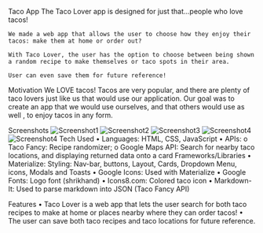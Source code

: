 Taco App
    The Taco Lover app is designed for just that...people who love tacos! 

    We made a web app that allows the user to choose how they enjoy their tacos: make them at home or order out? 

    With Taco Lover, the user has the option to choose between being shown a random recipe to make themselves or taco spots in their area.

    User can even save them for future reference! 	

Motivation
    We LOVE tacos! Tacos are very popular, and there are plenty of taco lovers just like us that would use our application. Our goal was to create an app that we would use ourselves, and that others would use as well	, to enjoy tacos in any form.

Screenshots
	      ![Screenshot1](./assets/images/home-page.png)
          ![Screenshot2](./assets/images/make-page.png)
          ![Screenshot3](./assets/images/order-page.png)
          ![Screenshot4](./assets/images/saved-locations.png)
          ![Screenshot4](./assets/images/saved-recipes.png)
Tech Used
    •	Languages: HTML, CSS, JavaScript
    •	APIs: 
        o	Taco Fancy: Recipe randomizer;
        o	Google Maps API: Search for nearby taco locations, and displaying returned data onto a card
Frameworks/Libraries
    •	Materialize: Styling: Nav-bar, buttons, Layout, Cards, Dropdown Menu, icons, Modals and Toasts 
    •	Google Icons: Used with Materialize
    •	Google Fonts: Logo font (shrikhand)
    •	Icons8.com: Colored taco icon
    •	Markdown-It: Used to parse markdown into JSON (Taco Fancy API)

Features
    •	Taco Lover is a web app that lets the user search for both taco recipes to make at home or places nearby where   they can order tacos!
    •	The user can save both taco recipes and taco locations for future reference.

